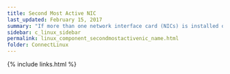 ```yaml
---
title: Second Most Active NIC
last_updated: February 15, 2017
summary: "If more than one network interface card (NICs) is installed on this Linux host, this is the name of the network card that has the second-highest rate of packet transfers."
sidebar: c_linux_sidebar
permalink: linux_component_secondmostactivenic_name.html
folder: ConnectLinux
---
```


{% include links.html %}
